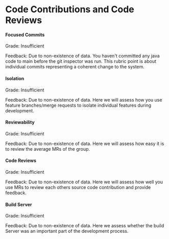 # Code Contributions and Code Reviews

#### Focused Commits

Grade: Insufficient

Feedback: Due to non-existence of data.
You haven't committed any java code to main before the git inspector was run.
This rubric point is about individual commits representing a coherent change to the system.


#### Isolation

Grade: Insufficient

Feedback: Due to non-existence of data.
Here we will assess how you use feature branches/merge requests to isolate individual features during development.

#### Reviewability

Grade: Insufficient

Feedback: Due to non-existence of data.
Here we will assess how easy it is to review the average MRs of the group.

#### Code Reviews

Grade: Insufficient

Feedback: Due to non-existence of data.
Here we will assess how well you use MRs to review each others source code contribution and provide feedback.

#### Build Server

Grade: Insufficient

Feedback: Due to non-existence of data.
Here we assess whether the build Server was an important part of the development process.


